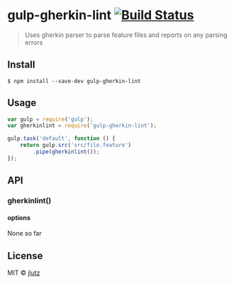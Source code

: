 # gulp-gherkin-lint [![Build Status](https://travis-ci.org/lutzj82/gulp-gherkin.svg?branch=master)](https://travis-ci.org/lutzj82/gulp-gherkin)

> Uses gherkin parser to parse feature files and reports on any parsing errors


## Install

```
$ npm install --save-dev gulp-gherkin-lint
```


## Usage

```js
var gulp = require('gulp');
var gherkinlint = require('gulp-gherkin-lint');

gulp.task('default', function () {
	return gulp.src('src/file.feature')
		.pipe(gherkinlint());
});
```


## API

### gherkinlint()

#### options

None so far

## License

MIT © [jlutz](https://github.com/lutzj82)

